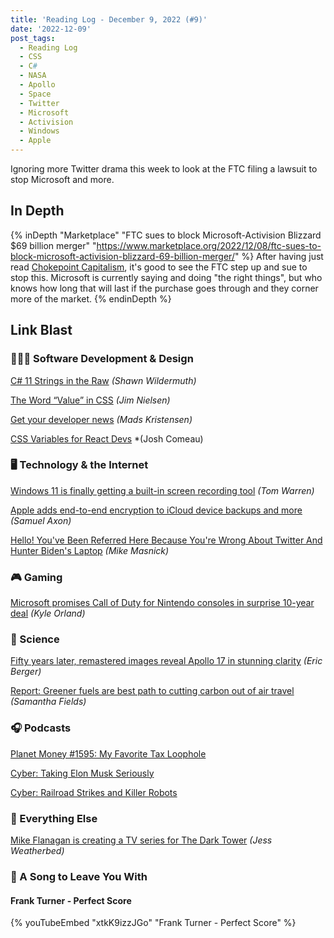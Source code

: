 ```yaml
---
title: 'Reading Log - December 9, 2022 (#9)'
date: '2022-12-09'
post_tags:
  - Reading Log
  - CSS
  - C#
  - NASA
  - Apollo
  - Space
  - Twitter
  - Microsoft
  - Activision
  - Windows
  - Apple
---
```


Ignoring more Twitter drama this week to look at the FTC filing a lawsuit to stop Microsoft and more.
<!-- excerpt -->

## In Depth

{% inDepth "Marketplace" "FTC sues to block Microsoft-Activision Blizzard $69 billion merger" "https://www.marketplace.org/2022/12/08/ftc-sues-to-block-microsoft-activision-blizzard-69-billion-merger/" %}
    After having just read [Chokepoint Capitalism](https://kpwags.com/posts/2022/12/07/chokepoint-capitalism-a-review), it's good to see the FTC step up and sue to stop this. Microsoft is currently saying and doing "the right things", but who knows how long that will last if the purchase goes through and they corner more of the market.
{% endinDepth %}

## Link Blast

### 👨🏼‍💻 Software Development & Design

[C# 11 Strings in the Raw](https://wildermuth.com/2022/11/26/csharp-11-strings-in-the-raw/) *(Shawn Wildermuth)*

[The Word “Value” in CSS](https://blog.jim-nielsen.com/2022/the-word-value-in-css/) *(Jim Nielsen)*

[Get your developer news](https://devblogs.microsoft.com/visualstudio/get-your-developer-news/) *(Mads Kristensen)*

[CSS Variables for React Devs](https://www.joshwcomeau.com/css/css-variables-for-react-devs/) *(Josh Comeau)

### 🖥 Technology & the Internet

[Windows 11 is finally getting a built-in screen recording tool](https://www.theverge.com/2022/12/8/23500753/microsoft-windows-11-screen-recorder-snipping-tool) *(Tom Warren)*

[Apple adds end-to-end encryption to iCloud device backups and more](https://arstechnica.com/gadgets/2022/12/apple-adds-end-to-end-encryption-to-icloud-device-backups-and-more/) *(Samuel Axon)*

[Hello! You've Been Referred Here Because You're Wrong About Twitter And Hunter Biden's Laptop](https://www.techdirt.com/2022/12/07/hello-youve-been-referred-here-because-youre-wrong-about-twitter-and-hunter-bidens-laptop/) *(Mike Masnick)*

### 🎮 Gaming

[Microsoft promises Call of Duty for Nintendo consoles in surprise 10-year deal](https://arstechnica.com/gaming/2022/12/microsoft-promises-call-of-duty-for-nintendo-consoles-in-surprise-10-year-deal/)  *(Kyle Orland)*

### 🔬 Science

[Fifty years later, remastered images reveal Apollo 17 in stunning clarity](https://arstechnica.com/science/2022/12/fifty-years-later-remastered-images-reveal-apollo-17-in-stunning-clarity/) *(Eric Berger)*

[Report: Greener fuels are best path to cutting carbon out of air travel](https://www.marketplace.org/2022/12/08/report-greener-fuels-are-best-path-to-cutting-carbon-out-of-air-travel/) *(Samantha Fields)*

### 🎧 Podcasts

[Planet Money #1595: My Favorite Tax Loophole](https://www.npr.org/2022/12/02/1140465961/tax-loophole-internal-revenue-service-avoidance-evasion)

[Cyber: Taking Elon Musk Seriously](https://play.acast.com/s/cyber/taking-elon-musk-seriously)

[Cyber: Railroad Strikes and Killer Robots](https://play.acast.com/s/cyber/railroad-strikes-and-killer-robots)

### 🎒 Everything Else

[Mike Flanagan is creating a TV series for The Dark Tower](https://www.theverge.com/2022/12/8/23500305/the-dark-tower-tv-series-mike-flanagan-stephen-king-amazon) *(Jess Weatherbed)*

### 🎵 A Song to Leave You With

#### Frank Turner - Perfect Score

{% youTubeEmbed "xtkK9izzJGo" "Frank Turner - Perfect Score" %}